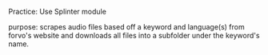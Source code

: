 Practice: Use Splinter module

purpose: scrapes audio files based off a keyword and language(s) from forvo's website 
and downloads all files into a subfolder under the keyword's name.
